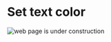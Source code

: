 # Set text color

![web page is under construction](https://docimages.blob.core.chinacloudapi.cn/images/commingsoon20210514.jpg)
